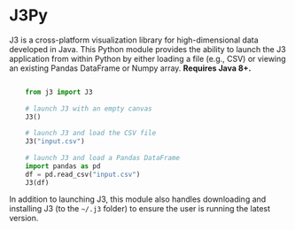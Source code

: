 # J3Py

J3 is a cross-platform visualization library for high-dimensional data
developed in Java.  This Python module provides the ability to launch the
J3 application from within Python by either loading a file (e.g., CSV) or
viewing an existing Pandas DataFrame or Numpy array.  **Requires Java 8+.**

```python

    from j3 import J3
    
    # launch J3 with an empty canvas
    J3()
    
    # launch J3 and load the CSV file
    J3("input.csv")
    
    # launch J3 and load a Pandas DataFrame
    import pandas as pd
    df = pd.read_csv("input.csv")
    J3(df)
```

In addition to launching J3, this module also handles downloading and installing
J3 (to the `~/.j3` folder) to ensure the user is running the latest version.
